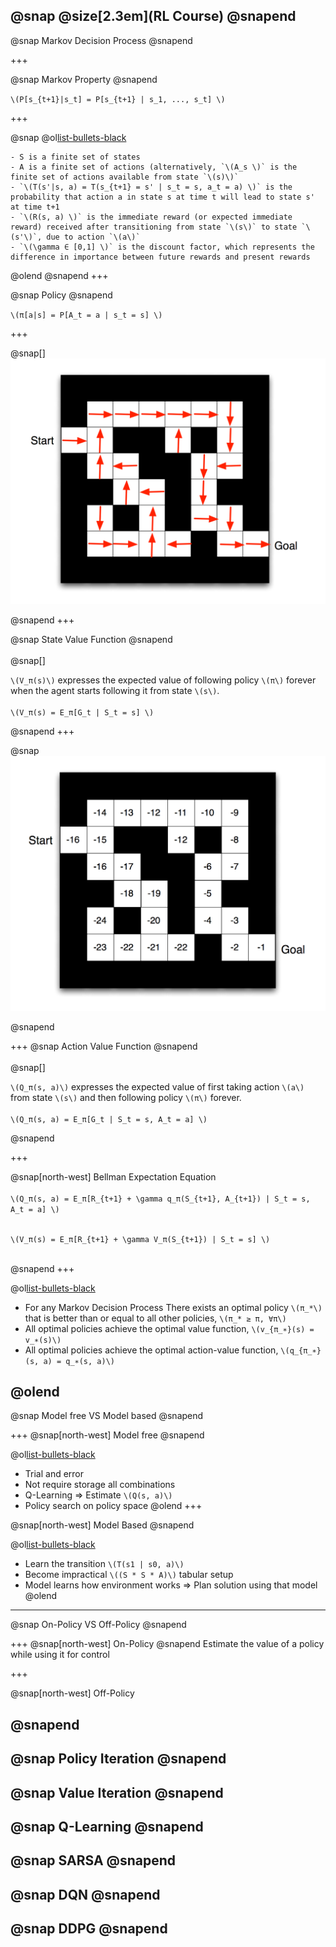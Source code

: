 
@snap
@size[2.3em](RL Course)
@snapend
---
@snap
Markov Decision Process
@snapend

+++

@snap
Markov Property
@snapend

`\(P[s_{t+1}|s_t] = P[s_{t+1} | s_1, ..., s_t] \)`

+++

@snap
@ol[list-bullets-black](false)

	- S is a finite set of states
	- A is a finite set of actions (alternatively, `\(A_s \)` is the finite set of actions available from state `\(s)\)`
	- `\(T(s'|s, a) = T(s_{t+1} = s' | s_t = s, a_t = a) \)` is the probability that action a in state s at time t will lead to state s' at time t+1
	- `\(R(s, a) \)` is the immediate reward (or expected immediate reward) received after transitioning from state `\(s\)` to state `\(s'\)`, due to action `\(a\)`
	- `\(\gamma ∈ [0,1] \)` is the discount factor, which represents the difference in importance between future rewards and present rewards
@olend
@snapend
+++

@snap
Policy
@snapend

`\(π[a|s] = P[A_t = a | s_t = s] \)`

+++

@snap[]
![Policy](assets/images/policy.png)

@snapend
+++

@snap 
State Value Function
@snapend
<br></br>
@snap[] 

`\(V_π(s)\)` expresses the expected value of following policy `\(π\)` forever when the agent starts following it from state `\(s\)`.
<br></br>
`\(V_π(s) = E_π[G_t | S_t = s] \)`

@snapend
+++

@snap
![Value Function](assets/images/value.png)

@snapend
 
+++
@snap 
Action Value Function
@snapend
<br></br>
@snap[] 

`\(Q_π(s, a)\)` expresses the expected value of first taking action `\(a\)` from state `\(s\)` and then following policy `\(π\)` forever.
<br></br>
`\(Q_π(s, a) = E_π[G_t | S_t = s, A_t = a] \)`

@snapend

+++

@snap[north-west] 
Bellman Expectation Equation
<br></br>
`\(Q_π(s, a) = E_π[R_{t+1} + \gamma q_π(S_{t+1}, A_{t+1}) | S_t = s, A_t = a] \)`
<br></br>

`\(V_π(s) = E_π[R_{t+1} + \gamma V_π(S_{t+1}) | S_t = s] \)`
<br></br>

@snapend
+++

@ol[list-bullets-black](false)
- For any Markov Decision Process
There exists an optimal policy `\(π_*\)` that is better than or equal
to all other policies, `\(π_* ≥ π, ∀π\)` 
- All optimal policies achieve the optimal value function, `\(v_{π_∗}(s) = v_∗(s)\)` 
- All optimal policies achieve the optimal action-value function, `\(q_{π_∗}(s, a) = q_∗(s, a)\)`

@olend
---

@snap 
Model free VS Model based
@snapend

+++
@snap[north-west] 
Model free
@snapend


@ol[list-bullets-black](false)
- Trial and error
- Not require storage all combinations
- Q-Learning => Estimate `\(Q(s, a)\)`
- Policy search on policy space
@olend
+++

@snap[north-west] 
Model Based
@snapend

@ol[list-bullets-black](false)
- Learn the transition `\(T(s1 | s0, a)\)`
- Become impractical `\((S * S * A)\)` tabular setup
- Model learns how environment works => Plan solution using that model
@olend
---


@snap
On-Policy VS Off-Policy
@snapend

+++
@snap[north-west] 
On-Policy
@snapend
Estimate the value of a policy while using it for control

+++

@snap[north-west] 
Off-Policy


@snapend
---

@snap 
Policy Iteration
@snapend
---

@snap 
Value Iteration
@snapend
---

@snap
Q-Learning
@snapend
---

@snap 
SARSA
@snapend
---

@snap 
DQN
@snapend
---

@snap 
DDPG
@snapend
---
